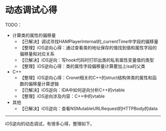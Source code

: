 # 动态调试心得

TODO：

* 计算类的属性的偏移量
  * 【已解决】调试寻找HAMPlayerInternal的_currentTime中字段的偏移量
  * 【整理】iOS逆向心得：通过查看类的地址保存的值找到值和属性字段的偏移量和对应关系
  * 【已解决】iOS逆向：写hook代码时打印出类的私有属性变量值的类型
  * 【整理】iOS逆向心得：类的属性字段偏移量计算要加上isa的父类
* C++
  * 【整理】iOS逆向心得：Cronet相关的C++的struct结构体类的属性和函数的偏移量计算逻辑
  * 【已解决】iOS逆向：IDA中如何逆向分析C++的vtable
  * 【整理】iOS逆向涉及内容：C++中的vtable
* 其他
  * 【已解决】iOS逆向：查看NSMutableURLRequest的HTTPBody的data

---

iOS逆向的动态调试，有很多心得，整理如下。
